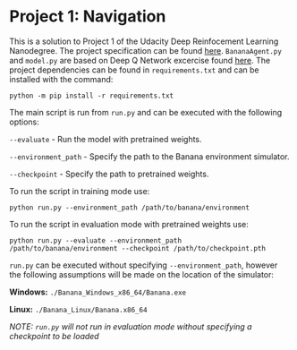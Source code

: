 # Project 1: Navigation

This is a solution to Project 1 of the Udacity Deep Reinfocement Learning Nanodegree. The project specification can be found [here](https://github.com/udacity/deep-reinforcement-learning/tree/master/p1_navigation). `BananaAgent.py` and `model.py` are based on Deep Q Network excercise found [here](https://github.com/udacity/deep-reinforcement-learning/tree/master/dqn). The project dependencies can be found in `requirements.txt` and can be installed with the command:

```
python -m pip install -r requirements.txt
```

The main script is run from `run.py` and can be executed with the following options:

`--evaluate` - Run the model with pretrained weights.

`--environment_path` - Specify the path to the Banana environment simulator.

`--checkpoint` - Specify the path to pretrained weights.

To run the script in training mode use:

```
python run.py --environment_path /path/to/banana/environment
```

To run the script in evaluation mode with pretrained weights use:

```
python run.py --evaluate --environment_path /path/to/banana/environment --checkpoint /path/to/checkpoint.pth
```

`run.py` can be executed without specifying `--environment_path`, however the following assumptions will be made on the location of the simulator:

**Windows:** `./Banana_Windows_x86_64/Banana.exe`

**Linux:** `./Banana_Linux/Banana.x86_64`

*NOTE: `run.py` will not run in evaluation mode without specifying a checkpoint to be loaded*
